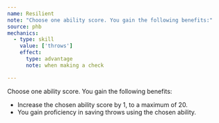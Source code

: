 ```yaml
---
name: Resilient
note: "Choose one ability score. You gain the following benefits:"
source: phb
mechanics:
  - type: skill
    value: ['throws']
    effect:
      type: advantage
      note: when making a check

---
```

Choose one ability score. You gain the following benefits:
- Increase the chosen ability score by 1, to a maximum of 20.
- You gain proficiency in saving throws using the chosen ability.

